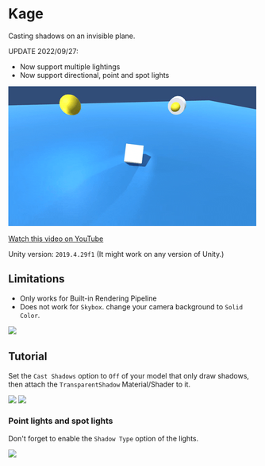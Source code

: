 # Kage
Casting shadows on an invisible plane.

UPDATE 2022/09/27:
 - Now support multiple lightings
 - Now support directional, point and spot lights


![](assets/aniamtion.gif)

[Watch this video on YouTube](https://youtu.be/Iku6OCW7sTQ)

Unity version: `2019.4.29f1` (It might work on any version of Unity.)

## Limitations
 - Only works for Built-in Rendering Pipeline
 - Does not work for `Skybox`. change your camera background to `Solid Color`.

<img src="https://user-images.githubusercontent.com/18180004/192334772-15f8a294-872a-43f0-a8f8-e9b29108a053.png" width="300">


## Tutorial

Set the `Cast Shadows` option to `Off` of your model that only draw shadows, then attach the `TransparentShadow` Material/Shader to it.

<img src="https://user-images.githubusercontent.com/18180004/192334102-59221b86-ce72-41db-a54d-62cb78cc54cd.png" width="300">
<img src="https://user-images.githubusercontent.com/18180004/192333409-b8436220-22ef-457f-ba5f-102e3c681671.png" width="300">

### Point lights and spot lights

Don't forget to enable the `Shadow Type` option of the lights.

<img src="https://user-images.githubusercontent.com/18180004/192334537-49a7ed01-8c5d-4b38-9ca4-3dc1508de958.png" width="300">

